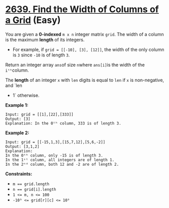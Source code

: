 # [2639. Find the Width of Columns of a Grid][link] (Easy)

[link]: https://leetcode.cn/problems/find-the-width-of-columns-of-a-grid/

You are given a **0-indexed** `m x n` integer matrix `grid`. The width of a column is the maximum
**length** of its integers.

- For example, if `grid = [[-10], [3], [12]]`, the width of the only column is `3` since `-10` is of
length `3`.

Return an integer array `ans`of size `n`where `ans[i]`is the width of the `iᵗʰ`column.

The **length** of an integer `x` with `len` digits is equal to `len` if `x` is non-negative, and `len
+ 1` otherwise.

**Example 1:**

```
Input: grid = [[1],[22],[333]]
Output: [3]
Explanation: In the 0ᵗʰ column, 333 is of length 3.
```

**Example 2:**

```
Input: grid = [[-15,1,3],[15,7,12],[5,6,-2]]
Output: [3,1,2]
Explanation:
In the 0ᵗʰ column, only -15 is of length 3.
In the 1ˢᵗ column, all integers are of length 1.
In the 2ⁿᵈ column, both 12 and -2 are of length 2.
```

**Constraints:**

- `m == grid.length`
- `n == grid[i].length`
- `1 <= m, n <= 100 `
- `-10⁹ <= grid[r][c] <= 10⁹`
